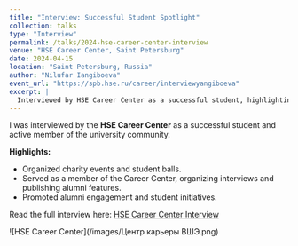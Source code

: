 ```yaml
---
title: "Interview: Successful Student Spotlight"
collection: talks
type: "Interview"
permalink: /talks/2024-hse-career-center-interview
venue: "HSE Career Center, Saint Petersburg"
date: 2024-04-15
location: "Saint Petersburg, Russia"
author: "Nilufar Iangiboeva"
event_url: "https://spb.hse.ru/career/interviewyangiboeva"
excerpt: |
  Interviewed by HSE Career Center as a successful student, highlighting contributions to student life, charity events, alumni engagement, and career center activities.
---
```


I was interviewed by the **HSE Career Center** as a successful student and active member of the university community.

**Highlights:**
- Organized charity events and student balls.
- Served as a member of the Career Center, organizing interviews and publishing alumni features.
- Promoted alumni engagement and student initiatives.

Read the full interview here: [HSE Career Center Interview](https://spb.hse.ru/career/interviewyangiboeva)

![HSE Career Center](/images/Центр карьеры ВШЭ.png)